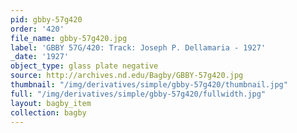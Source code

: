 ```yaml
---
pid: gbby-57g420
order: '420'
file_name: gbby-57g420.jpg
label: 'GBBY 57G/420: Track: Joseph P. Dellamaria - 1927'
_date: '1927'
object_type: glass plate negative
source: http://archives.nd.edu/Bagby/GBBY-57g420.jpg
thumbnail: "/img/derivatives/simple/gbby-57g420/thumbnail.jpg"
full: "/img/derivatives/simple/gbby-57g420/fullwidth.jpg"
layout: bagby_item
collection: bagby
---
```

